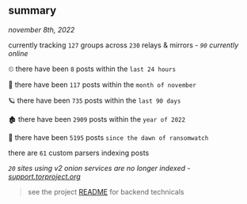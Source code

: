 
## summary
_november 8th, 2022_

currently tracking `127` groups across `230` relays & mirrors - _`90` currently online_

⏲ there have been `8` posts within the `last 24 hours`

🦈 there have been `117` posts within the `month of november`

🪐 there have been `735` posts within the `last 90 days`

🏚 there have been `2909` posts within the `year of 2022`

🦕 there have been `5195` posts `since the dawn of ransomwatch`

there are `61` custom parsers indexing posts

_`20` sites using v2 onion services are no longer indexed - [support.torproject.org](https://support.torproject.org/onionservices/v2-deprecation/)_

> see the project [README](https://github.com/joshhighet/ransomwatch#ransomwatch--) for backend technicals
